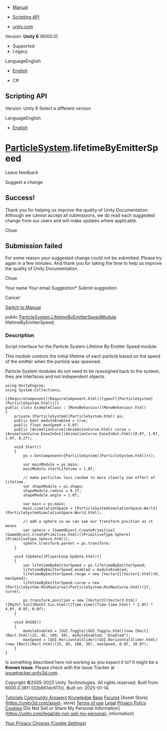 [ ]()

  * [Manual](../Manual/index.html)
  * [Scripting API](../ScriptReference/index.html)

  * [unity.com](https://unity.com/)

Version: **Unity 6** (6000.0)

  * Supported
  * Legacy

LanguageEnglish

  * [English]()

  * C#

[ ](https://docs.unity3d.com)

## Scripting API

Version: Unity 6 Select a different version

LanguageEnglish

  * [English]()

#  [ParticleSystem](ParticleSystem.html).lifetimeByEmitterSpeed

Leave feedback

Suggest a change

## Success!

Thank you for helping us improve the quality of Unity Documentation. Although
we cannot accept all submissions, we do read each suggested change from our
users and will make updates where applicable.

Close

## Submission failed

For some reason your suggested change could not be submitted. Please <a>try
again</a> in a few minutes. And thank you for taking the time to help us
improve the quality of Unity Documentation.

Close

Your name Your email Suggestion* Submit suggestion

Cancel

[Switch to Manual](../Manual/class-ParticleSystem.html "Go to ParticleSystem
Component in the Manual")

public
[ParticleSystem.LifetimeByEmitterSpeedModule](ParticleSystem.LifetimeByEmitterSpeedModule.html)
lifetimeByEmitterSpeed;

### Description

Script interface for the Particle System Lifetime By Emitter Speed module.

This module controls the initial lifetime of each particle based on the speed
of the emitter when the particle was spawned.  
  
Particle System modules do not need to be reassigned back to the system; they
are interfaces and not independent objects.

    
    
    using UnityEngine;
    using System.Collections;  
      
    [[RequireComponent](RequireComponent.html)(typeof([ParticleSystem](ParticleSystem.html)))]
    public class ExampleClass : [MonoBehaviour](MonoBehaviour.html)
    {
        private [ParticleSystem](ParticleSystem.html) ps;
        public bool moduleEnabled = true;
        public float maxSpeed = 5.0f;
        public [AnimationCurve](AnimationCurve.html) curve = [AnimationCurve.EaseInOut](AnimationCurve.EaseInOut.html)(0.0f, 1.0f, 1.0f, 0.2f);  
      
        void Start()
        {
            ps = GetComponent<[ParticleSystem](ParticleSystem.html)>();  
      
            var mainModule = ps.main;
            mainModule.startLifetime = 1.0f;  
      
            // make particles less random to more clearly see effect of lifetime.
            var shapeModule = ps.shape;
            shapeModule.radius = 0.1f;
            shapeModule.angle = 1.0f;  
      
            var main = ps.main;
            main.simulationSpace = [ParticleSystemSimulationSpace.World](ParticleSystemSimulationSpace.World.html);  
      
            // add a sphere so we can see our transform position as it moves
            var sphere = [GameObject.CreatePrimitive](GameObject.CreatePrimitive.html)([PrimitiveType.Sphere](PrimitiveType.Sphere.html));
            sphere.transform.parent = ps.transform;
        }  
      
        void [Update](PlayerLoop.Update.html)()
        {
            var lifetimeByEmitterSpeed = ps.lifetimeByEmitterSpeed;
            lifetimeByEmitterSpeed.enabled = moduleEnabled;
            lifetimeByEmitterSpeed.range = new [Vector2](Vector2.html)(0, maxSpeed);
            lifetimeByEmitterSpeed.curve = new [ParticleSystem.MinMaxCurve](ParticleSystem.MinMaxCurve.html)(1f, curve);  
      
            ps.transform.position = new [Vector3](Vector3.html)([Mathf.Sin](Mathf.Sin.html)([Time.time](Time-time.html) * 2.0f) * 4.0f, 0.0f, 0.0f);
        }  
      
        void OnGUI()
        {
            moduleEnabled = [GUI.Toggle](GUI.Toggle.html)(new [Rect](Rect.html)(25, 45, 100, 30), moduleEnabled, "Enabled");
            maxSpeed = [GUI.HorizontalSlider](GUI.HorizontalSlider.html)(new [Rect](Rect.html)(25, 85, 100, 30), maxSpeed, 0.0f, 10.0f);
        }
    }
    

Is something described here not working as you expect it to? It might be a
**Known Issue**. Please check with the Issue Tracker at
[issuetracker.unity3d.com](https://issuetracker.unity3d.com).

Copyright ©2005-2025 Unity Technologies. All rights reserved. Built from:
6000.0.36f1 (02b661dc617c). Built on: 2025-01-14.

[Tutorials](https://unity3d.com/learn) [Community
Answers](https://answers.unity3d.com) [Knowledge
Base](https://support.unity3d.com/hc/en-us)
[Forums](https://forum.unity3d.com) [Asset Store](https://unity3d.com/asset-
store) [Terms of use](https://docs.unity3d.com/Manual/TermsOfUse.html)
[Legal](https://unity.com/legal) [Privacy
Policy](https://unity.com/legal/privacy-policy)
[Cookies](https://unity.com/legal/cookie-policy) [Do Not Sell or Share My
Personal Information](https://unity.com/legal/do-not-sell-my-personal-
information)

[Your Privacy Choices (Cookie Settings)](javascript:void\(0\);)

